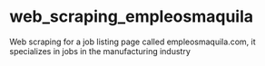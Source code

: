 # web_scraping_empleosmaquila
Web scraping for a job listing page called empleosmaquila.com, it specializes in jobs in the manufacturing industry
